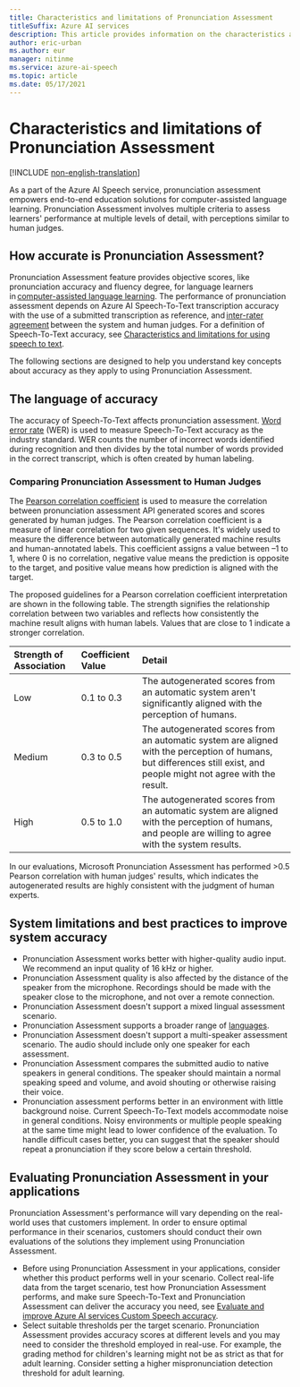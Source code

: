 ```yaml
---
title: Characteristics and limitations of Pronunciation Assessment
titleSuffix: Azure AI services
description: This article provides information on the characteristics and limitations of using Pronunciation Assessment and the considerations you should make for it's responsible use.
author: eric-urban
ms.author: eur
manager: nitinme
ms.service: azure-ai-speech
ms.topic: article
ms.date: 05/17/2021
---
```


# Characteristics and limitations of Pronunciation Assessment

[!INCLUDE [non-english-translation](/azure/ai-foundry/responsible-ai/includes/non-english-translation.md)]

As a part of the Azure AI Speech service, pronunciation assessment empowers end-to-end education solutions for computer-assisted language learning. Pronunciation Assessment involves multiple criteria to assess learners' performance at multiple levels of detail, with perceptions similar to human judges.

## How accurate is Pronunciation Assessment?

Pronunciation Assessment feature provides objective scores, like pronunciation accuracy and fluency degree, for language learners in [computer-assisted language learning](https://en.wikipedia.org/wiki/Computer-assisted_language_learning). The performance of pronunciation assessment depends on Azure AI Speech-To-Text transcription accuracy with the use of a submitted transcription as reference, and [inter-rater agreement](https://en.wikipedia.org/wiki/Inter-rater_reliability) between the system and human judges. For a definition of Speech-To-Text accuracy, see [Characteristics and limitations for using speech to text](https://aka.ms/STT-characteristics-limitation).

The following sections are designed to help you understand key concepts about accuracy as they apply to using Pronunciation Assessment.

## The language of accuracy

The accuracy of Speech-To-Text affects pronunciation assessment. [Word error rate](https://en.wikipedia.org/wiki/Word_error_rate) (WER) is used to measure Speech-To-Text accuracy as the industry standard. WER counts the number of incorrect words identified during recognition and then divides by the total number of words provided in the correct transcript, which is often created by human labeling.

### Comparing Pronunciation Assessment to Human Judges

The [Pearson correlation coefficient](https://en.wikipedia.org/wiki/Pearson_correlation_coefficient) is used to measure the correlation between pronunciation assessment API generated scores and scores generated by human judges. The Pearson correlation coefficient is a measure of linear correlation for two given sequences. It's widely used to measure the difference between automatically generated machine results and human-annotated labels. This coefficient assigns a value between –1 to 1, where 0 is no correlation, negative value means the prediction is opposite to the target, and positive value means how prediction is aligned with the target.

The proposed guidelines for a Pearson correlation coefficient interpretation are shown in the following table. The strength signifies the relationship correlation between two variables and reflects how consistently the machine result aligns with human labels. Values that are close to 1 indicate a stronger correlation.

| Strength of Association  |  Coefficient Value  |  Detail |
|:------------------------|:-----------|:--------|
|          Low           | 0.1 to 0.3  | The autogenerated scores from an automatic system aren't significantly aligned with the perception of humans.  |
|          Medium          | 0.3 to 0.5  | The autogenerated scores from an automatic system are aligned with the perception of humans, but differences still exist, and people might not agree with the result. |
|          High           | 0.5 to 1.0  | The autogenerated scores from an automatic system are aligned with the perception of humans, and people are willing to agree with the system results. |

In our evaluations, Microsoft Pronunciation Assessment has performed >0.5 Pearson correlation with human judges' results, which indicates the autogenerated results are highly consistent with the judgment of human experts.

## System limitations and best practices to improve system accuracy

- Pronunciation Assessment works better with higher-quality audio input. We recommend an input quality of 16 kHz or higher.
- Pronunciation Assessment quality is also affected by the distance of the speaker from the microphone. Recordings should be made with the speaker close to the microphone, and not over a remote connection.
- Pronunciation Assessment doesn't support a mixed lingual assessment scenario.
- Pronunciation Assessment supports a broader range of [languages](/azure/ai-services/speech-service/language-support?tabs=pronunciation-assessment#pronunciation-assessment).
- Pronunciation Assessment doesn't support a multi-speaker assessment scenario. The audio should include only one speaker for each assessment.
- Pronunciation Assessment compares the submitted audio to native speakers in general conditions. The speaker should maintain a normal speaking speed and volume, and avoid shouting or otherwise raising their voice.
- Pronunciation assessment performs better in an environment with little background noise. Current Speech-To-Text models accommodate noise in general conditions. Noisy environments or multiple people speaking at the same time might lead to lower confidence of the evaluation. To handle difficult cases better, you can suggest that the speaker should repeat a pronunciation if they score below a certain threshold.

## Evaluating Pronunciation Assessment in your applications

Pronunciation Assessment's performance will vary depending on the real-world uses that customers implement. In order to ensure optimal performance in their scenarios, customers should conduct their own evaluations of the solutions they implement using Pronunciation Assessment.

- Before using Pronunciation Assessment in your applications, consider whether this product performs well in your scenario. Collect real-life data from the target scenario, test how Pronunciation Assessment performs, and make sure Speech-To-Text and Pronunciation Assessment can deliver the accuracy you need, see [Evaluate and improve Azure AI services Custom Speech accuracy](/azure/ai-services/speech-service/how-to-custom-speech-evaluate-data).
- Select suitable thresholds per the target scenario. Pronunciation Assessment provides accuracy scores at different levels and you may need to consider the threshold employed in real-use. For example, the grading method for children's learning might not be as strict as that for adult learning. Consider setting a higher mispronunciation detection threshold for adult learning.

